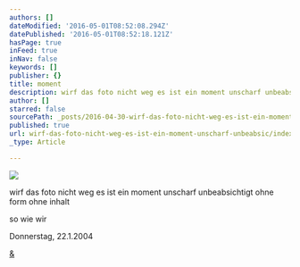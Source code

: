 ```yaml
---
authors: []
dateModified: '2016-05-01T08:52:08.294Z'
datePublished: '2016-05-01T08:52:18.121Z'
hasPage: true
inFeed: true
inNav: false
keywords: []
publisher: {}
title: moment
description: wirf das foto nicht weg es ist ein moment unscharf unbeabsichtigt ohne form ohne inhalt
author: []
starred: false
sourcePath: _posts/2016-04-30-wirf-das-foto-nicht-weg-es-ist-ein-moment-unscharf-unbeabsic.md
published: true
url: wirf-das-foto-nicht-weg-es-ist-ein-moment-unscharf-unbeabsic/index.html
_type: Article

---
```

![](https://the-grid-user-content.s3-us-west-2.amazonaws.com/c3dc882d-b760-4913-9158-2d8beaeb3821.jpg)

wirf das foto nicht weg es ist ein moment unscharf unbeabsichtigt ohne form ohne inhalt

so wie wir

Donnerstag, 22.1.2004

[&][0]

[0]: https://www.youtube.com/watch?v=1j3QHyBOyhg